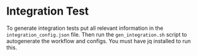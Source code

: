 # Integration Test

To generate integration tests put all relevant information in the `integration_config.json` file. Then run the `gen_integration.sh` script to autogenerate the workflow and configs. You must have jq installed to run this.

